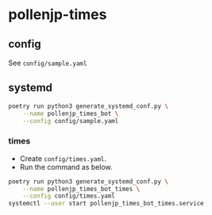 # pollenjp-times

## config

See `config/sample.yaml`

## systemd

```sh
poetry run python3 generate_systemd_conf.py \
    --name pollenjp_times_bot \
    --config config/sample.yaml
```

### times

- Create `config/times.yaml`.
- Run the command as below.

```sh
poetry run python3 generate_systemd_conf.py \
    --name pollenjp_times_bot_times \
    --config config/times.yaml
systemctl --user start pollenjp_times_bot_times.service
```
